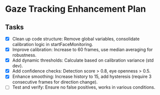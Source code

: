 # Gaze Tracking Enhancement Plan

## Tasks
- [x] Clean up code structure: Remove global variables, consolidate calibration logic in startFaceMonitoring.
- [x] Improve calibration: Increase to 60 frames, use median averaging for robustness.
- [x] Add dynamic thresholds: Calculate based on calibration variance (std dev).
- [x] Add confidence checks: Detection score > 0.8, eye openness > 0.5.
- [x] Enhance smoothing: Increase history to 15, add hysteresis (require 3 consecutive frames for direction change).
- [ ] Test and verify: Ensure no false positives, works in various conditions.
